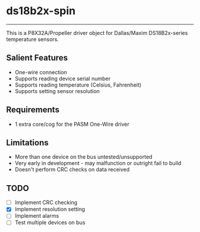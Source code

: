 # ds18b2x-spin 
--------------

This is a P8X32A/Propeller driver object for Dallas/Maxim DS18B2x-series temperature sensors.

## Salient Features

* One-wire connection
* Supports reading device serial number
* Supports reading temperature (Celsius, Fahrenheit)
* Supports setting sensor resolution

## Requirements

* 1 extra core/cog for the PASM One-Wire driver

## Limitations

* More than one device on the bus untested/unsupported
* Very early in development - may malfunction or outright fail to build
* Doesn't perform CRC checks on data received

## TODO

- [ ] Implement CRC checking
- [x] Implement resolution setting
- [ ] Implement alarms
- [ ] Test multiple devices on bus

